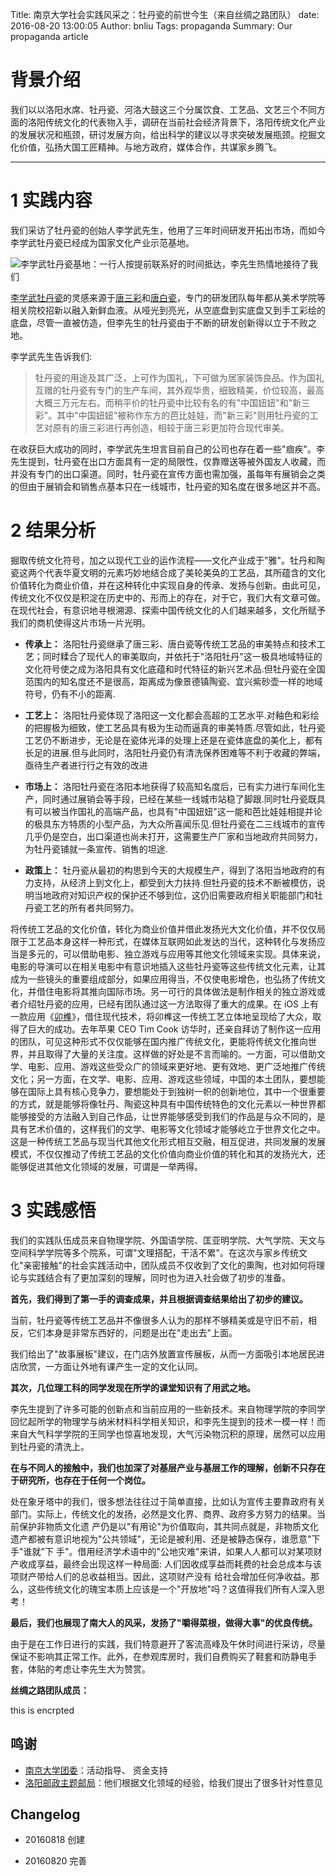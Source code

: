 Title: 南京大学社会实践风采之：牡丹瓷的前世今生（来自丝绸之路团队）
date: 2016-08-20 13:00:05
Author: bnliu
Tags: propaganda
Summary: Our propaganda article

# 背景介绍

我们以以洛阳水席、牡丹瓷、河洛大鼓这三个分属饮食、工艺品、文艺三个不同方面的洛阳传统文化的代表物入手，调研在当前社会经济背景下，洛阳传统文化产业的发展状况和瓶颈，研讨发展方向，给出科学的建议以寻求突破发展瓶颈。挖掘文化价值，弘扬大国工匠精神。与地方政府，媒体合作，共谋家乡腾飞。

---

# 1 实践内容

我们采访了牡丹瓷的创始人李学武先生，他用了三年时间研发开拓出市场，而如今李学武牡丹瓷已经成为国家文化产业示范基地。

![李学武牡丹瓷基地：一行人按提前联系好的时间抵达，李先生热情地接待了我们](imp/shsj.jpg)

[李学武牡丹瓷][1]的灵感来源于[唐三彩][2]和[唐白瓷][3]，专门的研发团队每年都从美术学院等相关院校招新以融入新鲜血液。从哑光到亮光，从空底盘到实底盘又到手工彩绘的底盘，尽管一直被仿造，但李先生的牡丹瓷由于不断的研发创新得以立于不败之地。

李学武先生告诉我们:

> 牡丹瓷的用途及其广泛，上可作为国礼，下可做为居家装饰良品。作为国礼互赠的牡丹瓷有专门的生产车间，其外观华贵，细致精美，价位较高，最高大概三万元左右。而稍平价的牡丹瓷中比较有名的有"中国妞妞"和"新三彩"。其中"中国妞妞"被称作东方的芭比娃娃，而"新三彩"则用牡丹瓷的工艺对原有的唐三彩进行再创造，相较于唐三彩更加符合现代审美。

在收获巨大成功的同时，李学武先生坦言目前自己的公司也存在着一些"痼疾"。李先生提到，牡丹瓷在出口方面具有一定的局限性，仅靠赠送等被外国友人收藏，而并没有专门的出口渠道。同时，牡丹瓷在宣传方面也需加强，虽每年有展销会之类的但由于展销会和销售点基本只在一线城市，牡丹瓷的知名度在很多地区并不高。

# 2 结果分析

掘取传统文化符号，加之以现代工业的运作流程——文化产业成于"雅"。牡丹和陶瓷这两个代表华夏文明的元素巧妙地结合成了美轮美奂的工艺品，其所蕴含的文化价值转化为商业价值，并在这种转化中实现自身的传承、发扬与创新。由此可见，传统文化不仅仅是积淀在历史中的、形而上的存在，对于它，我们大有文章可做。在现代社会，有意识地寻根溯源、探索中国传统文化的人们越来越多，文化所赋予我们的商机使得这片市场一片光明。

- **传承上：** 洛阳牡丹瓷继承了唐三彩、唐白瓷等传统工艺品的审美特点和技术工艺；同时糅合了现代人的审美取向，并依托于"洛阳牡丹"这一极具地域特征的文化符号使之成为洛阳具有文化底蕴和时代特征的新兴艺术品.但牡丹瓷在全国范围内的知名度还不是很高，距离成为像景德镇陶瓷、宜兴紫砂壶一样的地域符号，仍有不小的距离.

- **工艺上：** 洛阳牡丹瓷体现了洛阳这一文化都会高超的工艺水平.对釉色和彩绘的把握极为细致，使工艺品具有极为生动而逼真的审美特质.尽管如此，牡丹瓷工艺仍不断进步，无论是在瓷体光泽的处理上还是在瓷体底盘的美化上，都有长足的进展.但与此同时，洛阳牡丹瓷仍有清洗保养困难等不利于收藏的弊端，亟待生产者进行行之有效的改进

- **市场上：** 洛阳牡丹瓷在洛阳本地获得了较高知名度后，已有实力进行车间化生产，同时通过展销会等手段，已经在某些一线城市站稳了脚跟.同时牡丹瓷既具有可以被当作国礼的高端产品，也具有"中国妞妞"这一能和芭比娃娃相提并论的极具东方特质的小型产品，为大众所喜闻乐见.但牡丹瓷在二三线城市的宣传几乎仍是空白，出口渠道也尚未打开，这需要生产厂家和当地政府共同努力，为牡丹瓷铺就一条宣传、销售的坦途.

- **政策上：** 牡丹瓷从最初的构思到今天的大规模生产，得到了洛阳当地政府的有力支持，从经济上到文化上，都受到大力扶持.但牡丹瓷的技术不断被模仿，说明当地政府对知识产权的保护还不够到位，这仍旧需要政府相关职能部门和牡丹瓷工艺的所有者共同努力。

将传统工艺品的文化价值，转化为商业价值并借此发扬光大文化价值，并不仅仅局限于工艺品本身这样一种形式，在媒体互联网如此发达的当代，这种转化与发扬应当是多元的，可以借助电影、独立游戏与应用等其他文化领域来实现。具体来说，电影的导演可以在相关电影中有意识地插入这些牡丹瓷等这些传统文化元素，让其成为一些镜头的重要组成部分，如果应用得当，不仅使电影增色，也弘扬了传统文化，并借住电影将其推向国际市场。另一可行的具体做法是制作相关的独立游戏或者介绍牡丹瓷的应用，已经有团队通过这一方法取得了重大的成果。在 iOS 上有一款应用《[卯榫][4]》，借住现代技术，将卯榫这一传统工艺立体地呈现给了大众，取得了巨大的成功。去年苹果 CEO Tim Cook 访华时，还亲自拜访了制作这一应用的团队，可见这种形式不仅仅能够在国内推广传统文化，更能将传统文化推向世界，并且取得了大量的关注度。这样做的好处是不言而喻的。一方面，可以借助文学、电影、应用、游戏这些受众广的领域来更好地、更有效地、更广泛地推广传统文化；另一方面，在文学、电影、应用、游戏这些领域，中国的本土团队，要想能够在国际上具有核心竞争力，要想能处于到独树一帜的创新地位，其中一个很重要的方式，就是能够将像牡丹、陶瓷这种具有中国传统特色的文化元素以一种世界都能够接受的方法融入到自己作品，让世界能够感受到我们的作品是与众不同的，是具有艺术价值的，这样我们的文学、电影等文化领域才能够屹立于世界文化之中。这是一种传统工艺品与现当代其他文化形式相互交融，相互促进，共同发展的发展模式，不仅仅推动了传统工艺品的文化价值向商业价值的转化和其的发扬光大，还能够促进其他文化领域的发展，可谓是一举两得。

# 3 实践感悟

我们的实践队伍成员来自物理学院、外国语学院、匡亚明学院、大气学院、天文与空间科学学院等多个院系，可谓"文理搭配，干活不累"。在这次与家乡传统文化"亲密接触"的社会实践活动中，团队成员不仅收到了文化的熏陶，也对如何将理论与实践结合有了更加深刻的理解，同时也为进入社会做了初步的准备。

**首先，我们得到了第一手的调查成果，并且根据调查结果给出了初步的建议。**

当前，牡丹瓷等传统工艺品并不像很多人认为的那样不够精美或是守旧不前，相反，它们本身是非常东西好的，问题是出在"走出去"上面。

我们给出了"故事展板"建议，在门店外放置宣传展板，从而一方面吸引本地居民进店欣赏，一方面让外地有课产生一定的文化认同。

**其次，几位理工科的同学发现在所学的课堂知识有了用武之地。**

李先生提到了许多可能的创新点和当前应用的一些新技术。来自物理学院的李同学回忆起所学的物理学与纳米材料科学相关知识，和李先生提到的技术一模一样！而来自大气科学学院的王同学也惊喜地发现，大气污染物沉积的原理，居然可以应用到牡丹瓷的清洗上。

**在与不同人的接触中，我们也加深了对基层产业与基层工作的理解，创新不只存在于研究所，也存在于任何一个岗位。**

处在象牙塔中的我们，很多想法往往过于简单直接，比如认为宣传主要靠政府有关部门。实际上，传统文化的发扬，必然是文化界、商界、政府多方努力的结果。当前保护非物质文化遗 产仍是以"有用论"为价值取向，其共同点就是，非物质文化遗产都被有意识地视为"公共领域"，无论是被利用、还是被静态保存，谁愿意"下手"谁就"下 手"。借用经济学术语中的"公地灾难"来讲，如果人人都可以对某项财产收成享益，最终会出现这样一种局面: 人们因收成享益而耗费的社会总成本与该项财产带给人们的总收益相当。因此，这项财产没有 给社会增加任何净收益。那么，这些传统文化的瑰宝本质上应该是一个"开放地"吗？这值得我们所有人深入思考！

**最后，我们也展现了南大人的风采，发扬了"嚼得菜根，做得大事"的优良传统。**

由于是在工作日进行的实践，我们特意避开了客流高峰及午休时间进行采访，尽量保证不影响其正常工作。此外，在参观库房时，我们自费购买了鞋套和防静电手套，体贴的考虑让李先生大为赞赏。


**丝绸之路团队成员：**


this is encrpted

## 鸣谢

- [南京大学团委](http://tuanwei.nju.edu.cn/)：活动指导、 资金支持
- [洛阳邮政主题邮局](http://hnly.spb.gov.cn/)：他们根据文化领域的经验，给我们提出了很多针对性意见

## Changelog

- 20160818 创建
- 20160820 完善


  [1]: http://www.lyssmdc.com/
  [2]: http://baike.baidu.com/item/%E5%94%90%E4%B8%89%E5%BD%A9/466
  [3]: http://baike.baidu.com/item/%E5%94%90%E4%BB%A3%E7%99%BD%E7%93%B7?fromtitle=%E5%94%90%E7%99%BD%E7%93%B7&type=syn
  [4]: https://itunes.apple.com/cn/app/sun-mao/id837964581
